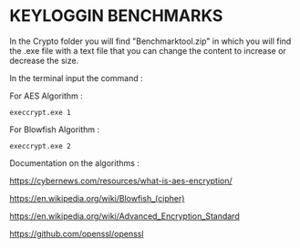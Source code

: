 # KEYLOGGIN BENCHMARKS

In the Crypto folder you will find "Benchmarktool.zip" in which you will find the .exe file with a text file that you can change the content to increase or decrease the size.

In the terminal input the command :

For AES Algorithm : 
```
execcrypt.exe 1
```
For Blowfish Algorithm :
```
execcrypt.exe 2
```

Documentation on the algorithms :

https://cybernews.com/resources/what-is-aes-encryption/

https://en.wikipedia.org/wiki/Blowfish_(cipher)

https://en.wikipedia.org/wiki/Advanced_Encryption_Standard

https://github.com/openssl/openssl